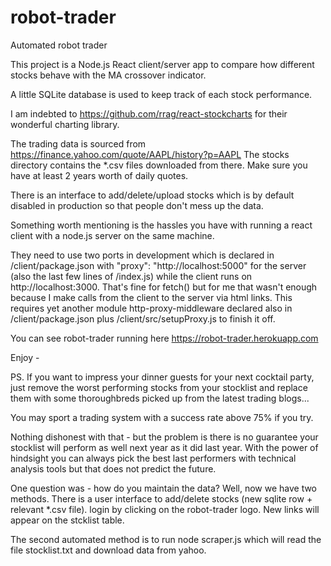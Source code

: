 # robot-trader
Automated robot trader

This project is a Node.js React client/server app to compare how different stocks behave with the MA crossover indicator.

A little SQLite database is used to keep track of each stock performance.

I am indebted to https://github.com/rrag/react-stockcharts for their wonderful charting library.

The trading data is sourced from https://finance.yahoo.com/quote/AAPL/history?p=AAPL
The stocks directory contains the *.csv files downloaded from there. Make sure you have at least 2 years worth of daily quotes.

There is an interface to add/delete/upload stocks which is by default disabled in production so that people don't mess up the data.

Something worth mentioning is the hassles you have with running a react client with a node.js server on the same machine. 

They need to use two ports in development which is declared in /client/package.json with "proxy": "http://localhost:5000" for the server (also the last few lines of /index.js) while the client runs on http://localhost:3000. That's fine for fetch() but for me that wasn't enough because I make calls from the client to the server via html links. This requires yet another module http-proxy-middleware declared also in /client/package.json plus /client/src/setupProxy.js to finish it off.

You can see robot-trader running here https://robot-trader.herokuapp.com

Enjoy -

PS. If you want to impress your dinner guests for your next cocktail party, just remove the worst performing stocks from your stocklist and replace them with some thoroughbreds picked up from the latest trading blogs...

You may sport a trading system with a success rate above 75% if you try.

Nothing dishonest with that - but the problem is there is no guarantee your stocklist will perform as well next year as it did last year. With the power of hindsight you can always pick the best last performers with technical analysis tools but that does not predict the future. 

One question was - how do you maintain the data? Well, now we have two methods. There is a user interface to add/delete stocks (new sqlite row + relevant *.csv file). login by clicking on the robot-trader logo. New links will appear on the stcklist table.

The second automated method is to run node scraper.js which will read the file stocklist.txt and download data from yahoo.
